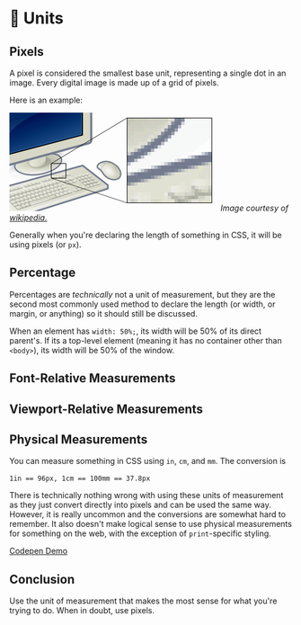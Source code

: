 # :eyes: Units

<!-- intro -->

## Pixels

A pixel is considered the smallest base unit, representing a single dot in an image. Every digital image is made up of a grid of pixels.

Here is an example:

![pixel example](../images/pixel.png)
*Image courtesy of [wikipedia.](https://en.wikipedia.org/wiki/Pixel)*

Generally when you're declaring the length of something in CSS, it will be using pixels (or `px`).

## Percentage

Percentages are *technically* not a unit of measurement, but they are the second most commonly used method to declare the length (or width, or margin, or anything) so it should still be discussed.

When an element has `width: 50%;`, its width will be 50% of its direct parent's. If its a top-level element (meaning it has no container other than `<body>`), its width will be 50% of the window.

## Font-Relative Measurements

## Viewport-Relative Measurements

## Physical Measurements

You can measure something in CSS using `in`, `cm`, and `mm`. The conversion is

```
1in == 96px, 1cm == 100mm == 37.8px
```

There is technically nothing wrong with using these units of measurement as they just convert directly into pixels and can be used the same way. However, it is really uncommon and the conversions are somewhat hard to remember. It also doesn't make logical sense to use physical measurements for something on the web, with the exception of `print`-specific styling.

[Codepen Demo](http://codepen.io/raemadeline/pen/KgzjoR)

## Conclusion

Use the unit of measurement that makes the most sense for what you're trying to do. When in doubt, use pixels.
